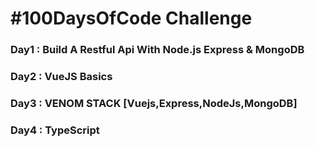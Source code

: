 # #100DaysOfCode Challenge

### Day1 : Build A Restful Api With Node.js Express & MongoDB
### Day2 : VueJS Basics
### Day3 : VENOM STACK [Vuejs,Express,NodeJs,MongoDB]
### Day4 : TypeScript
